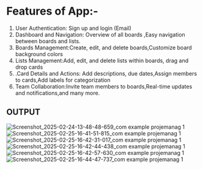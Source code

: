 # Features of App:-
1. User Authentication: Sign up and login (Email)
2. Dashboard and Navigation:  Overview of all boards ,Easy navigation between boards and lists.
3. Boards Management:Create, edit, and delete boards,Customize board background colors
4. Lists Management:Add, edit, and delete lists within boards, drag and drop cards
5. .Card Details and Actions: Add descriptions, due dates,Assign members to cards,Add labels for categorization
6. Team Collaboration:Invite team members to boards,Real-time updates and notifications,and many more.


## OUTPUT
![Screenshot_2025-02-24-13-48-48-659_com example projemanag 1](https://github.com/user-attachments/assets/dc825b0e-551f-4b6b-bb90-72c71fea59fa)
![Screenshot_2025-02-25-16-41-51-815_com example projemanag 1](https://github.com/user-attachments/assets/25bc201f-ce4e-4a66-b7c6-b9b608ab45cd)
![Screenshot_2025-02-25-16-42-31-017_com example projemanag 1](https://github.com/user-attachments/assets/15a3c6a5-82c6-42dc-a516-e1af004a8441)
![Screenshot_2025-02-25-16-42-44-438_com example projemanag 1](https://github.com/user-attachments/assets/f5df79cf-9eb5-47e0-95ec-a83245c9252c)
![Screenshot_2025-02-25-16-42-57-630_com example projemanag 1](https://github.com/user-attachments/assets/d59505c2-29c7-490c-b1e5-67bdd7b06e3c)
![Screenshot_2025-02-25-16-44-47-737_com example projemanag 1](https://github.com/user-attachments/assets/e45de737-baf5-46c1-a111-bae175f08660)




